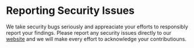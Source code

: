 # Reporting Security Issues

We take security bugs seriously and appreaciate your efforts to responsibly report your findings.  Please report any security issues directly to our [website](htts://www.kindredwebconsulting.com/contact-us/) and we will make every effort to acknowledge your contributiouns.
